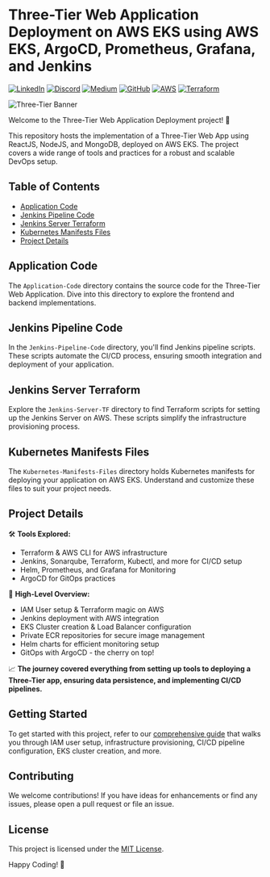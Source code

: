 # Three-Tier Web Application Deployment on AWS EKS using AWS EKS, ArgoCD, Prometheus, Grafana, and Jenkins
[![LinkedIn](https://img.shields.io/badge/Connect%20with%20me%20on-LinkedIn-blue.svg)](https://www.linkedin.com/in/aman-devops/)
[![Discord](https://img.shields.io/badge/Discord-7289DA?style=for-the-badge&logo=discord&logoColor=white)](https://discord.com/invite/jdzF8kTtw2)
[![Medium](https://img.shields.io/badge/Medium-12100E?style=for-the-badge&logo=medium&logoColor=white)](https://medium.com/@amanpathakdevops)
[![GitHub](https://img.shields.io/github/stars/AmanPathak-DevOps.svg?style=social)](https://github.com/AmanPathak-DevOps)
[![AWS](https://img.shields.io/badge/AWS-%F0%9F%9B%A1-orange)](https://aws.amazon.com)
[![Terraform](https://img.shields.io/badge/Terraform-%E2%9C%A8-lightgrey)](https://www.terraform.io)

![Three-Tier Banner](assets/Three-Tier.gif)

Welcome to the Three-Tier Web Application Deployment project! 🚀

This repository hosts the implementation of a Three-Tier Web App using ReactJS, NodeJS, and MongoDB, deployed on AWS EKS. The project covers a wide range of tools and practices for a robust and scalable DevOps setup.

## Table of Contents
- [Application Code](#application-code)
- [Jenkins Pipeline Code](#jenkins-pipeline-code)
- [Jenkins Server Terraform](#jenkins-server-terraform)
- [Kubernetes Manifests Files](#kubernetes-manifests-files)
- [Project Details](#project-details)

## Application Code
The `Application-Code` directory contains the source code for the Three-Tier Web Application. Dive into this directory to explore the frontend and backend implementations.

## Jenkins Pipeline Code
In the `Jenkins-Pipeline-Code` directory, you'll find Jenkins pipeline scripts. These scripts automate the CI/CD process, ensuring smooth integration and deployment of your application.

## Jenkins Server Terraform
Explore the `Jenkins-Server-TF` directory to find Terraform scripts for setting up the Jenkins Server on AWS. These scripts simplify the infrastructure provisioning process.

## Kubernetes Manifests Files
The `Kubernetes-Manifests-Files` directory holds Kubernetes manifests for deploying your application on AWS EKS. Understand and customize these files to suit your project needs.

## Project Details
🛠️ **Tools Explored:**
- Terraform & AWS CLI for AWS infrastructure
- Jenkins, Sonarqube, Terraform, Kubectl, and more for CI/CD setup
- Helm, Prometheus, and Grafana for Monitoring
- ArgoCD for GitOps practices

🚢 **High-Level Overview:**
- IAM User setup & Terraform magic on AWS
- Jenkins deployment with AWS integration
- EKS Cluster creation & Load Balancer configuration
- Private ECR repositories for secure image management
- Helm charts for efficient monitoring setup
- GitOps with ArgoCD - the cherry on top!

📈 **The journey covered everything from setting up tools to deploying a Three-Tier app, ensuring data persistence, and implementing CI/CD pipelines.**

## Getting Started
To get started with this project, refer to our [comprehensive guide](https://amanpathakdevops.medium.com/advanced-end-to-end-devsecops-kubernetes-three-tier-project-using-aws-eks-argocd-prometheus-fbbfdb956d1a) that walks you through IAM user setup, infrastructure provisioning, CI/CD pipeline configuration, EKS cluster creation, and more.

## Contributing
We welcome contributions! If you have ideas for enhancements or find any issues, please open a pull request or file an issue.

## License
This project is licensed under the [MIT License](LICENSE).

Happy Coding! 🚀

